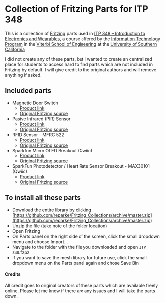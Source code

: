 # Collection of Fritzing Parts for ITP 348

This is a collection of [Fritzing](https://fritzing.org/) parts used in [ITP 348 – Introduction to Electronics and Wearables](https://reparke.github.io/ITP348-Physical-Computing), a course offered by the [Information Technology Program](https://itp.usc.edu/) in the [Viterbi School of Engineering](https://viterbischool.usc.edu/) at the [University of Southern California](https://www.usc.edu)

I did not create any of these parts, but I wanted to create an centralized place for students to access hard to find parts which are not included in Fritzing by default. I will give credit to the original authors and will remove anything if asked.

## Included parts

- Magnetic Door Switch
  - [Product link](https://github.com/rwaldron/johnny-five/blob/main/docs/switch-magnetic-door.md) 
  - [Original Fritzing source](https://github.com/rwaldron/johnny-five/blob/main/docs/switch-magnetic-door.md)
- Pasive Infrared (PIR) Sensor
  - [Product link](https://www.sparkfun.com/products/13285) 
  - [Original Fritzing source](https://github.com/brucetsao/Fritzing)
- RFID Sensor - MFRC 522
  - [Product link](http://wiki.sunfounder.cc/index.php?title=Mifare_RC522_Module_RFID_Reader) 
  - [Original Fritzing source](https://fritzing.org/projects/mfrc522)
- Sparkfun Micro OLED Breakout (Qwiic)
  - [Product link](https://www.sparkfun.com/products/14532) 
  - [Original Fritzing source](https://github.com/sparkfun/Fritzing_Parts)
- SparkFun Photodetector / Heart Rate Sensor Breakout - MAX30101 (Qwiic)
  - [Product link](https://www.sparkfun.com/products/16474) 
  - [Original Fritzing source](https://github.com/sparkfun/Fritzing_Parts)

## To install all these parts

- Download the entire library by clicking [https://github.com/reparke/Fritzing_Collections/archive/master.zip](https://github.com/reparke/Fritzing_Collections/archive/master.zip)
- Unzip the file (take note of the folder location)
- Open Fritzing
- On Parts panel on the right side of the screen, click the small dropdown menu and choose Import...
- Navigate to the folder with the file you downloaded and open `ITP 348`.fzpz
- If you want to save the mesh library for future use, click the small dropdown menu on the Parts panel again and chose Save Bin


#### Credits

All credit goes to original creators of these parts which are available freely online. Please let me know if there are any issues and I will take the parts down.
